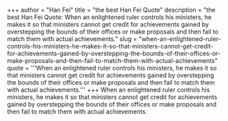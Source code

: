 +++
author = "Han Fei"
title = "the best Han Fei Quote"
description = "the best Han Fei Quote: When an enlightened ruler controls his ministers, he makes it so that ministers cannot get credit for achievements gained by overstepping the bounds of their offices or make proposals and then fail to match them with actual achievements."
slug = "when-an-enlightened-ruler-controls-his-ministers-he-makes-it-so-that-ministers-cannot-get-credit-for-achievements-gained-by-overstepping-the-bounds-of-their-offices-or-make-proposals-and-then-fail-to-match-them-with-actual-achievements"
quote = '''When an enlightened ruler controls his ministers, he makes it so that ministers cannot get credit for achievements gained by overstepping the bounds of their offices or make proposals and then fail to match them with actual achievements.'''
+++
When an enlightened ruler controls his ministers, he makes it so that ministers cannot get credit for achievements gained by overstepping the bounds of their offices or make proposals and then fail to match them with actual achievements.
